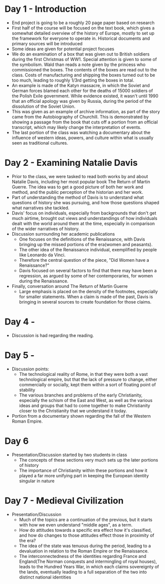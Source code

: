 # Day 1 - Introduction
- End project is going to be a roughly 20 page paper based on research
- First half of the course will be focused on the text book, which gives a somewhat detailed overview of the history of Europe, mostly to set up the framework for everyone to operate in. Historical documents and primary sources will be introduced
- Some ideas are given for potential project focuses
- We do an examination of a box that was given out to British soldiers during the first Christmas of WW1. Special attention is given to some of the symbolism. Wald than reads a note given by the princess who commissioned the boxes. The contents of the boxes are read out to the class. Costs of manufacturing and shipping the boxes turned out to be too much, leading to roughly 1/3rd getting the boxes in total.
- An example is made of the Katyn massacre, in which the Soviet and German forces blamed each other for the deaths of 15000 soldiers of the Polish Exile government. While evidence existed, it wasn't until 1990 that an official apology was given by Russia, during the period of the dissolution of the Soviet Union.
- This was given as an example of archive information, as part of the story came from the Autobiography of Churchill. This is demonstrated by showing a passage from the book that cuts off a portion from an official transcript, which may likely change the interpretation of events.
- The last portion of the class was watching a documentary about the influence of western ideas, powers, and culture within what is usually seen as traditional cultures.
# Day 2 - Examining Natalie Davis
-  Prior to the class, we were tasked to read both works by and about Natalie Davis, including her most popular book The Return of Martin Guerre. The idea was to get a good picture of both her work and method, and the public perception of the historian and her work.
- Part of understanding the method of Davis is to understand what questions of history she was pursuing, and how those questions shaped what narratives she tackled.
- Davis' focus on individuals, especially from backgrounds that don't get much airtime, brought out views and understandings of how individuals dealt with the world around them at the time, especially in comparison of the wider narratives of history.
- Discussion surrounding her academic publications
	- One focuses on the definitions of the Renaissance, with Davis bringing up the missed portions of the era(women and peasants).
	- The other idea of the Renaissance individual, exemplified by people like Leonardo da Vinci.
	- Therefore the central question of the piece, "Did Women have a Renaissance?"
	- Davis focused on several factors to find that there may have been a regression, as argued by some of her contemporaries, for women during the Renaissance.
- Finally, conversation around The Return of Martin Guerre
	- Large emphasis is placed on the density of the footnotes, especially for smaller statements. When a claim is made of the past, Davis is bringing in several sources to create foundation for those claims.
# Day 4 -
- Discussion is had regarding the reading.
# Day 5 -
- Discussion points:
	- The technological reality of Rome, in that they were both a vast technological empire, but that the lack of pressure to change, either commercially or socially, kept them within a sort of floating point of stability
	- The various branches and problems of the early Christianity, especially the schism of the East and West, as well as the various ideas and groups that had to come together to make Christianity closer to the Christianity that we understand it today.
- Portion from a documentary shown regarding the fall of the Western Roman Empire.
# Day 6
- Presentation/Discussion started by two students in class
	- The concepts of these sections very much sets up the later portions of history
	- The importance of Christianity within these portions and how it played a far more unifying part in keeping the European identity singular in nature
# Day 7 - Medieval Civilization
- Presentation/Discussion
	- Much of the topics are a continuation of the previous, but it starts with how we even understand "middle ages", as a term.
	- How do attitudes towards a specific era effect how it's classified, and how do changes to those attitudes effect those in proximity of the era?
	- The idea of the state was tenuous during the period, leading to a devaluation in relation to the Roman Empire or the Renaissance.
	- The interconnectedness of the identities regarding France and England(The Norman conquests and intermingling of royal houses), leads to the Hundred Years War, in which each claims sovereignty of the lands, eventually leading to a full separation of the two into distinct national identities